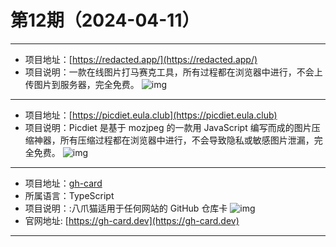 # 第12期（2024-04-11）

---
- 项目地址：[https://redacted.app/](https://redacted.app/)
- 项目说明：一款在线图片打马赛克工具，所有过程都在浏览器中进行，不会上传图片到服务器，完全免费。
![img](/weekly/static/images/2024-04-11/1712800872.png)
---
- 项目地址：[https://picdiet.eula.club](https://picdiet.eula.club)
- 项目说明：Picdiet 是基于 mozjpeg 的一款用 JavaScript 编写而成的图片压缩神器，所有压缩过程都在浏览器中进行，不会导致隐私或敏感图片泄漏，完全免费。
![img](/weekly/static/images/2024-04-11/1712801433.png)
---

- 项目地址：[gh-card](https://github.com/nwtgck/gh-card)
- 所属语言：TypeScript
- 项目说明：:八爪猫适用于任何网站的 GitHub 仓库卡
![img](/weekly/static/images/2024-04-11/1712803777.png)
- 官网地址: [https://gh-card.dev](https://gh-card.dev)
---